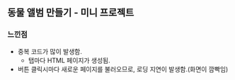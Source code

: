 ## 동물 앨범 만들기 - 미니 프로젝트

### 느낀점

- 중복 코드가 많이 발생함.
  - 탭마다 HTML 페이지가 생성됨.
- 버튼 클릭시마다 새로운 페이지를 불러오므로, 로딩 지연이 발생함.(화면이 깜빡임)
